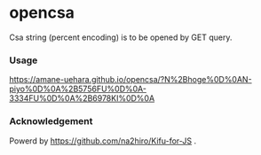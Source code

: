 # opencsa

Csa string (percent encoding) is to be opened by GET query.

### Usage

<https://amane-uehara.github.io/opencsa/?N%2Bhoge%0D%0AN-piyo%0D%0A%2B5756FU%0D%0A-3334FU%0D%0A%2B6978KI%0D%0A>

### Acknowledgement

Powerd by <https://github.com/na2hiro/Kifu-for-JS>
.

